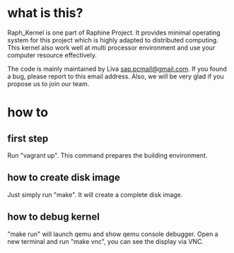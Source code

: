 # what is this?
Raph_Kernel is one part of Raphine Project.
It provides minimal operating system for this project which is highly adapted to distributed computing. This kernel also work well at multi processor environment and use your computer resource effectively.

The code is mainly maintained by Liva <sap.pcmail@gmail.com>. If you found a bug, please report to this email address. Also, we will be very glad if you propose us to join our team.

# how to
## first step
Run "vagrant up". This command prepares the building environment.

## how to create disk image
Just simply run "make". It will create a complete disk image.

## how to debug kernel
"make run" will launch qemu and show qemu console debugger. Open a new terminal and run "make vnc", you can see the display via VNC.
